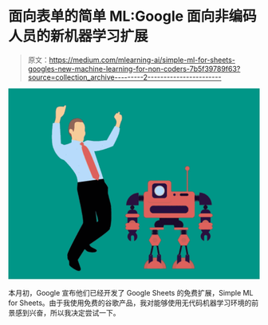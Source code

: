 # 面向表单的简单 ML:Google 面向非编码人员的新机器学习扩展

> 原文：<https://medium.com/mlearning-ai/simple-ml-for-sheets-googles-new-machine-learning-for-non-coders-7b5f39789f63?source=collection_archive---------2----------------------->

![](img/e7afbb0db3339a4ac5f70488d15a280c.png)

本月初，Google 宣布他们已经开发了 Google Sheets 的免费扩展，Simple ML for Sheets。由于我使用免费的谷歌产品，我对能够使用无代码机器学习环境的前景感到兴奋，所以我决定尝试一下。